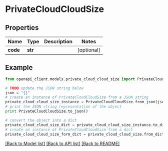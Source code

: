 # PrivateCloudCloudSize


## Properties

Name | Type | Description | Notes
------------ | ------------- | ------------- | -------------
**code** | **str** |  | [optional] 

## Example

```python
from openapi_client.models.private_cloud_cloud_size import PrivateCloudCloudSize

# TODO update the JSON string below
json = "{}"
# create an instance of PrivateCloudCloudSize from a JSON string
private_cloud_cloud_size_instance = PrivateCloudCloudSize.from_json(json)
# print the JSON string representation of the object
print PrivateCloudCloudSize.to_json()

# convert the object into a dict
private_cloud_cloud_size_dict = private_cloud_cloud_size_instance.to_dict()
# create an instance of PrivateCloudCloudSize from a dict
private_cloud_cloud_size_form_dict = private_cloud_cloud_size.from_dict(private_cloud_cloud_size_dict)
```
[[Back to Model list]](../README.md#documentation-for-models) [[Back to API list]](../README.md#documentation-for-api-endpoints) [[Back to README]](../README.md)


